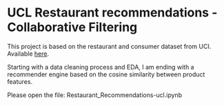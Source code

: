 # UCL Restaurant recommendations - Collaborative Filtering

This project is based on the restaurant and consumer dataset from UCI. 
Available [here](https://archive.ics.uci.edu/ml/datasets/Restaurant+%26+consumer+data).

Starting with a data cleaning process and EDA, I am ending with a recommender engine based on the cosine similarity between product features. 

Please open the file: Restaurant_Recommendations-ucl.ipynb
